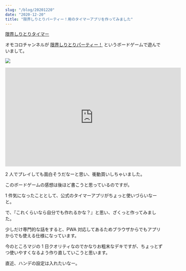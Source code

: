 ```yaml
---
slug: "/blog/20201220"
date: "2020-12-20"
title: "限界しりとりパーティー！用のタイマーアプリを作ってみました"
---
```


[限界しりとりタイマー](https://siritori-timer.kkweb.io/)

オモコロチャンネルが [限界しりとりパーティー！](https://amzn.to/3nEVlDa) というボードゲームで遊んでいまして。

<a href="https://www.amazon.co.jp/JELLY-GAMES-%E9%99%90%E7%95%8C%E3%81%97%E3%82%8A%E3%81%A8%E3%82%8A%E3%83%91%E3%83%BC%E3%83%86%E3%82%A3%E3%83%BC%EF%BC%81/dp/B081SM2D8F/ref=as_li_ss_il?ie=UTF8&linkCode=li2&tag=piro09190c-22&linkId=d34b7ead0cf67433e2353ae89d291ecb&language=ja_JP" target="_blank"><img border="0" src="//ws-fe.amazon-adsystem.com/widgets/q?_encoding=UTF8&ASIN=B081SM2D8F&Format=_SL160_&ID=AsinImage&MarketPlace=JP&ServiceVersion=20070822&WS=1&tag=piro09190c-22&language=ja_JP" ></a><img src="https://ir-jp.amazon-adsystem.com/e/ir?t=piro09190c-22&language=ja_JP&l=li2&o=9&a=B081SM2D8F" width="1" height="1" border="0" alt="" style="border: none !important;
  margin: 0 !important;" />

<iframe width="560" height="315" src="https://www.youtube.com/embed/BxfeKTcQeNg" frameborder="0" allow="accelerometer; autoplay; clipboard-write; encrypted-media; gyroscope; picture-in-picture" allowfullscreen></iframe>

2 人でプレイしても面白そうだなーと思い、衝動買いしちゃいました。

このボードゲームの感想は後ほど書こうと思っているのですが。

1 件気になったこととして、公式のタイマーアプリがちょっと使いづらいなーと。

で、『これくらいなら自分でも作れるかな？』と思い、ざくっと作ってみました。

少しだけ専門的な話をすると、PWA 対応してあるためブラウザからでもアプリからでも使える仕様になっています。

今のところマジの 1 日クオリティなのでかなりお粗末なデキですが、ちょっとずつ使いやすくなるよう作り直していこうと思います。

直近、ハンデの設定は入れたいなー。
